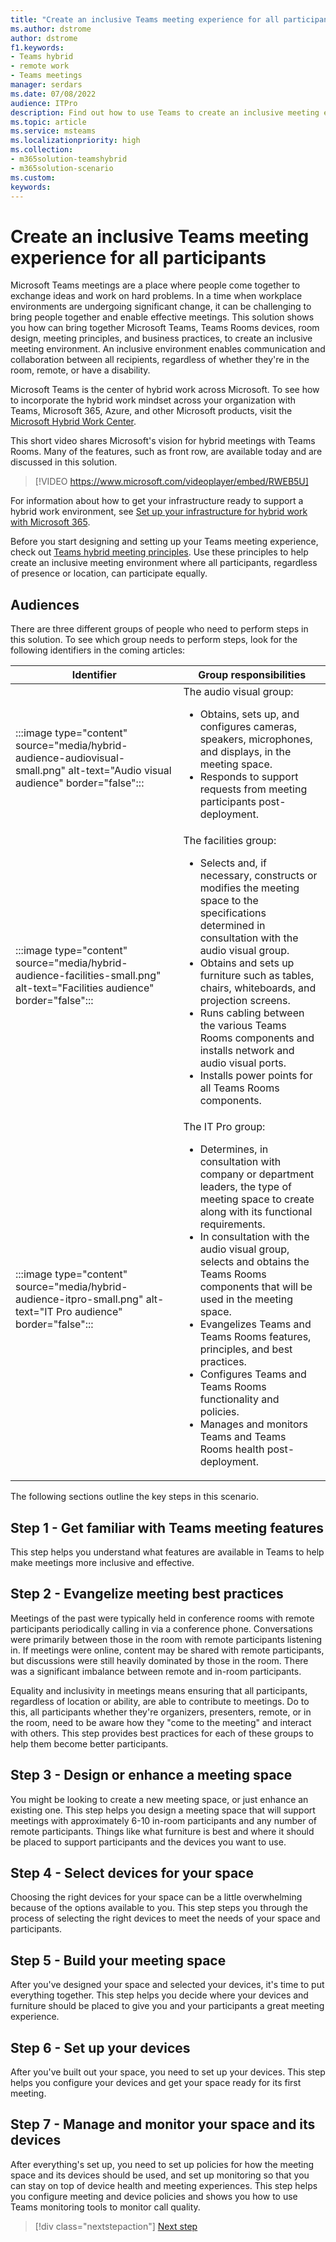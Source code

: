 ```yaml
---
title: "Create an inclusive Teams meeting experience for all participants"
ms.author: dstrome
author: dstrome
f1.keywords:
- Teams hybrid
- remote work
- Teams meetings
manager: serdars
ms.date: 07/08/2022
audience: ITPro
description: Find out how to use Teams to create an inclusive meeting experience for your hybrid work force.
ms.topic: article
ms.service: msteams
ms.localizationpriority: high
ms.collection:
- m365solution-teamshybrid
- m365solution-scenario
ms.custom: 
keywords: 
---
```


# Create an inclusive Teams meeting experience for all participants

Microsoft Teams meetings are a place where people come together to exchange ideas and work on hard problems. In a time when workplace environments are undergoing significant change, it can be challenging to bring people together and enable effective meetings. This solution shows you how can bring together Microsoft Teams, Teams Rooms devices, room design, meeting principles, and business practices, to create an inclusive meeting environment. An inclusive environment enables communication and collaboration between all recipients, regardless of whether they're in the room, remote, or have a disability.

Microsoft Teams is the center of hybrid work across Microsoft. To see how to incorporate the hybrid work mindset across your organization with Teams, Microsoft 365, Azure, and other Microsoft products, visit the [Microsoft Hybrid Work Center](https://www.microsoft.com/hybridwork/).

This short video shares Microsoft's vision for hybrid meetings with Teams Rooms. Many of the features, such as front row, are available today and are discussed in this solution.

> [!VIDEO https://www.microsoft.com/videoplayer/embed/RWEB5U]
>

For information about how to get your infrastructure ready to support a hybrid work environment, see [Set up your infrastructure for hybrid work with Microsoft 365](/microsoft-365/solutions/empower-people-to-work-remotely).

Before you start designing and setting up your Teams meeting experience, check out [Teams hybrid meeting principles](hybrid-meetings-principles.md). Use these principles to help create an inclusive meeting environment where all participants, regardless of presence or location, can participate equally.

## Audiences

There are three different groups of people who need to perform steps in this solution. To see which group needs to perform steps, look for the following identifiers in the coming articles:


|Identifier  |Group responsibilities  |
|---------|---------|
|:::image type="content" source="media/hybrid-audience-audiovisual-small.png" alt-text="Audio visual audience" border="false":::    | The audio visual group: <ul><li> Obtains, sets up, and configures cameras, speakers, microphones, and displays, in the meeting space.</li><li>Responds to support requests from meeting participants post-deployment.        |
|:::image type="content" source="media/hybrid-audience-facilities-small.png" alt-text="Facilities audience" border="false":::     | The facilities group: <ul><li> Selects and, if necessary, constructs or modifies the meeting space to the specifications determined in consultation with the audio visual group.</li><li> Obtains and sets up furniture such as tables, chairs, whiteboards, and projection screens.</li><li>Runs cabling between the various Teams Rooms components and installs network and audio visual ports.</li><li>Installs power points for all Teams Rooms components.</li></ul>       |
|:::image type="content" source="media/hybrid-audience-itpro-small.png" alt-text="IT Pro audience" border="false":::     | The IT Pro group: <ul><li>Determines, in consultation with company or department leaders, the type of meeting space to create along with its functional requirements.</li><li>In consultation with the audio visual group, selects and obtains the Teams Rooms components that will be used in the meeting space.</li><li>Evangelizes Teams and Teams Rooms features, principles, and best practices.</li><li>Configures Teams and Teams Rooms functionality and policies.</li><li>Manages and monitors Teams and Teams Rooms health post-deployment.</ul>        | 

The following sections outline the key steps in this scenario.

## Step 1 - Get familiar with Teams meeting features

This step helps you understand what features are available in Teams to help make meetings more inclusive and effective.

## Step 2 - Evangelize meeting best practices

Meetings of the past were typically held in conference rooms with remote participants periodically calling in via a conference phone. Conversations were primarily between those in the room with remote participants listening in. If meetings were online, content may be shared with remote participants, but discussions were still heavily dominated by those in the room. There was a significant imbalance between remote and in-room participants.

Equality and inclusivity in meetings means ensuring that all participants, regardless of location or ability, are able to contribute to meetings. Do to this, all participants whether they're organizers, presenters, remote, or in the room, need to be aware how they "come to the meeting" and interact with others. This step provides best practices for each of these groups to help them become better participants.

## Step 3 - Design or enhance a meeting space

You might be looking to create a new meeting space, or just enhance an existing one. This step helps you design a meeting space that will support meetings with approximately 6-10 in-room participants and any number of remote participants. Things like what furniture is best and where it should be placed to support participants and the devices you want to use.

## Step 4 - Select devices for your space

Choosing the right devices for your space can be a little overwhelming because of the options available to you. This step steps you through the process of selecting the right devices to meet the needs of your space and participants.

## Step 5 - Build your meeting space

After you've designed your space and selected your devices, it's time to put everything together. This step helps you decide where your devices and furniture should be placed to give you and your participants a great meeting experience.

## Step 6 - Set up your devices

After you've built out your space, you need to set up your devices. This step helps you configure your devices and get your space ready for its first meeting.

## Step 7 - Manage and monitor your space and its devices

After everything's set up, you need to set up policies for how the meeting space and its devices should be used, and set up monitoring so that you can stay on top of device health and meeting experiences. This step helps you configure meeting and device policies and shows you how to use Teams monitoring tools to monitor call quality.

> [!div class="nextstepaction"]
> [Next step](hybrid-meetings-principles.md)
